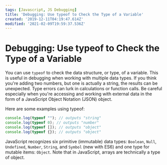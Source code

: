 ```yaml
---
tags: [Javascript, JS Debugging]
title: 'Debugging: Use typeof to Check the Type of a Variable'
created: '2019-12-11T04:19:47.614Z'
modified: '2021-02-09T19:59:37.536Z'
---
```


Debugging: Use typeof to Check the Type of a Variable
=====================================================

You can use ```typeof``` to check the data structure, or type, of a variable. This is useful in debugging when working with multiple data types. If you think you're adding two numbers, but one is actually a string, the results can be unexpected. Type errors can lurk in calculations or function calls. Be careful especially when you're accessing and working with external data in the form of a JavaScript Object Notation (JSON) object.

Here are some examples using typeof:
``` javascript
console.log(typeof ""); // outputs "string"
console.log(typeof 0); // outputs "number"
console.log(typeof []); // outputs "object"
console.log(typeof {}); // outputs "object"

```
JavaScript recognizes six primitive (immutable) data types: ```Boolean```, ```Null```, ```Undefined```, ```Number```, ```String```, and ```Symbol``` (new with ES6) and one type for mutable items: ```Object```. Note that in JavaScript, arrays are technically a type of object.

